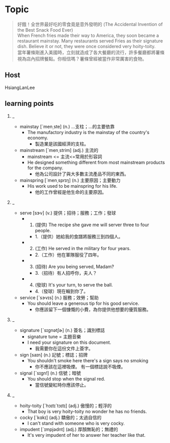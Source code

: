 # Topic

> 好餓！全世界最好吃的零食竟是意外發明的 (The Accidental Invention of the Best Snack Food Ever)<br>
> When French fries made their way to America, they soon became a restaurant mainstay. Many restaurants served Fries as their signature dish. Believe it or not, they were once considered very hoity-toity.<br>
> 當年薯條剛進入美國時，立刻就造成了各大餐廳的流行，許多餐廳都將薯條視為店內招牌餐點。你相信嗎？薯條曾經被當作非常厲害的食物。<br>

## Host
HsiangLanLee

## learning points

1. _
    * mainstay  [ˋmen͵ste]  (n.)  ...支柱；...的主要依靠
        - The manufactory industry is the mainstay of the country's economy.
            + 製造業是該國經濟的支柱。
    * mainstream  [ˋmen͵strim]  (adj.)  主流的
        - mainstream  <= 主流<=常用於形容詞
        - He designed something different from most mainstream products for the company.
            + 他為公司設計了與大多數主流產品不同的東西。
    * mainspring  [ˋmen͵sprɪŋ]  (n.)  主要原因；主要動力
        - His work used to be mainspring for his life.
            + 他的工作曾經是他生命的主要原因。

2. _
    * serve  [sɝv]  (v.)  提供；招待；服務；工作；發球
        - 1. (提供) The recipe she gave me will server three to four people.
            + 1.（提供）她給我的食譜將服務三到四個人。
        - 2. (工作) He served in the military for four years.
            + 2.（工作）他在軍隊服役了四年。
        - 3. (招待) Are you being served, Madam?
            + 3.（招待）有人招呼你，夫人？
        - 4. (發球) It's your turn, to serve the ball.
            + 4.（發球）現在輪到你了。
    * service  [ˋsɝvɪs]  (n.)  服務；效勞；幫助
        - You should leave a generous tip for his good service.
            + 你應該留下一個慷慨的小費，為你提供他想要的優質服務。

3. _
    * signature  [ˋsɪgnətʃɚ]  (n.)  簽名；識別標誌
        - signature tune = 主題音樂
        - I need your signature on this document.
            + 我需要你在這份文件上簽字。
    * sign  [saɪn]  (n.)  記號；標誌；招牌
        - You shouldn't smoke here there's a sign says no smoking
            + 你不應該在這裡吸煙。 有一個標誌說不吸煙。
    * signal  [ˋsɪgn!]  (n.)  信號；暗號
        - You should stop when the signal red.
            + 當信號變紅時你應該停止。

4. _
    * hoity-toity  [ˋhɔɪtɪˋtɔɪtɪ]  (adj.)  傲慢的；輕浮的
        + That boy is very hoity-toity no wonder he has no friends.
    * cocky  [ˋkɑkɪ]  (adj.)  驕傲的；太過自信的
        + I can't stand with someone who is very cocky.
    * impudent  [ˋɪmpjədnt]  (adj.)  厚顏無恥的；無禮的
        + It's very impudent of her to answer her teacher like that.
